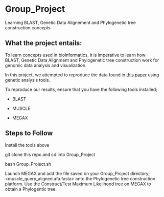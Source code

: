 # Group_Project

Learning BLAST, Genetic Data Alignement and Phylogenetic tree construction concepts.

## What the project entails:

To learn concepts used in bioinformatics, it is imperative to learn how BLAST, Genetic Data Alignment and Phylogenetic tree construction work for genomic data analysis and visualization.

In this project, we attempted to reproduce the data found in [this paper](https://onlinelibrary.wiley.com/doi/pdfdirect/10.1002/jmv.25700) using genetic analysis tools.

To reproduce our results, ensure that you have the following tools installed;

* BLAST

* MUSCLE

* MEGAX

## Steps to Follow

Install the tools above

git clone this repo and cd into Group_Project

bash Group_Project.sh

Launch MEGAX and add the file saved on your Group_Project directory; <muscle_query_aligned.afa.fasta> onto the Phylogenetic tree construction platform. Use the Construct/Test Maximum Likelihood tree on MEGAX to obtain a Phylogentic tree.

